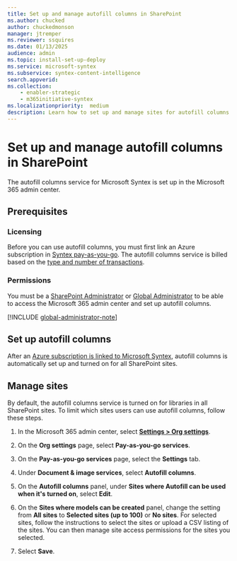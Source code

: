 ```yaml
---
title: Set up and manage autofill columns in SharePoint
ms.author: chucked
author: chuckedmonson
manager: jtremper
ms.reviewer: ssquires
ms.date: 01/13/2025
audience: admin
ms.topic: install-set-up-deploy
ms.service: microsoft-syntex
ms.subservice: syntex-content-intelligence
search.appverid: 
ms.collection: 
    - enabler-strategic
    - m365initiative-syntex
ms.localizationpriority:  medium
description: Learn how to set up and manage sites for autofill columns in SharePoint.
---
```


# Set up and manage autofill columns in SharePoint

The autofill columns service for Microsoft Syntex is set up in the Microsoft 365 admin center.

## Prerequisites

### Licensing

Before you can use autofill columns, you must first link an Azure subscription in [Syntex pay-as-you-go](syntex-azure-billing.md). The autofill columns service is billed based on the [type and number of transactions](syntex-pay-as-you-go-services.md).

### Permissions

You must be a [SharePoint Administrator](/entra/identity/role-based-access-control/permissions-reference#sharepoint-administrator) or [Global Administrator](/entra/identity/role-based-access-control/permissions-reference#global-administrator) to be able to access the Microsoft 365 admin center and set up autofill columns.

[!INCLUDE [global-administrator-note](../includes/global-administrator-note.md)]  

## Set up autofill columns

After an [Azure subscription is linked to Microsoft Syntex](syntex-azure-billing.md), autofill columns is automatically set up and turned on for all SharePoint sites.

## Manage sites

By default, the autofill columns service is turned on for libraries in all SharePoint sites. To limit which sites users can use autofill columns, follow these steps.

1. In the Microsoft 365 admin center, select <a href="https://go.microsoft.com/fwlink/p/?linkid=2171997" target="_blank">**Settings > Org settings**</a>.

2. On the **Org settings** page, select **Pay-as-you-go services**.

3. On the **Pay-as-you-go services** page, select the **Settings** tab.

4. Under **Document & image services**, select **Autofill columns**.

5. On the **Autofill columns** panel, under **Sites where Autofill can be used when it's turned on**, select **Edit**.

6. On the **Sites where models can be created** panel, change the setting from **All sites** to **Selected sites (up to 100)** or **No sites**. For selected sites, follow the instructions to select the sites or upload a CSV listing of the sites. You can then manage site access permissions for the sites you selected.

7. Select **Save**.
